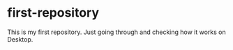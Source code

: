 # first-repository
This is my first repository. Just going through and checking how it works on Desktop.
